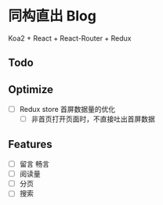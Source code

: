 # 同构直出 Blog

Koa2 + React + React-Router + Redux

## Todo

## Optimize

- [ ] Redux store 首屏数据量的优化
  - [ ] 非首页打开页面时，不直接吐出首屏数据

## Features

- [ ] 留言 畅言
- [ ] 阅读量
- [ ] 分页
- [ ] 搜索
